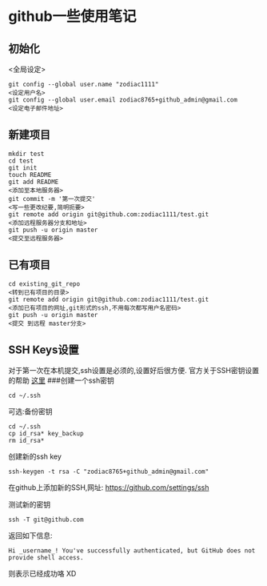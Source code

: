 # github一些使用笔记

## 初始化

<全局设定>

	git config --global user.name "zodiac1111"
	<设定用户名>
	git config --global user.email zodiac8765+github_admin@gmail.com
	<设定电子邮件地址>

## 新建项目


	mkdir test
	cd test
	git init
	touch README
  	git add README
 	<添加至本地服务器>
	git commit -m '第一次提交'
	<写一些更改纪要,简明扼要>
  	git remote add origin git@github.com:zodiac1111/test.git
	<添加远程服务器分支和地址>
 	git push -u origin master
  	<提交至远程服务器>

## 已有项目

	cd existing_git_repo
	<转到已有项目的目录>
	git remote add origin git@github.com:zodiac1111/test.git
	<添加已有项目的网址,git形式的ssh,不用每次都写用户名密码>
	git push -u origin master
	<提交 到远程 master分支>

## SSH Keys设置
对于第一次在本机提交,ssh设置是必须的,设置好后很方便.
官方关于SSH密钥设置的帮助 [这里](https://help.github.com/categories/56/articles)
###创建一个ssh密钥

	cd ~/.ssh
可选:备份密钥

	cd ~/.ssh
	cp id_rsa* key_backup
	rm id_rsa*

创建新的ssh key
	
	ssh-keygen -t rsa -C "zodiac8765+github_admin@gmail.com"

在github上添加新的SSH,网址:
	https://github.com/settings/ssh

测试新的密钥

	ssh -T git@github.com

返回如下信息:

	Hi _username_! You've successfully authenticated, but GitHub does not
	provide shell access.

则表示已经成功咯 XD
